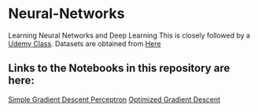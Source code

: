 # Neural-Networks
Learning Neural Networks and Deep Learning
This is closely followed by a [Udemy Class](https://www.google.com).
Datasets are obtained from [Here](https://www.superdatascience.com/deep-learning/)

## Links to the Notebooks in this repository are here:

[Simple Gradient Descent Perceptron](https://github.com/TarunSunkaraneni/Neural-Networks/blob/master/Gradient%20Descent/Simple%20Gradient%20Descent%20Perceptron.ipynb)
[Optimized Gradient Descent](https://nbviewer.jupyter.org/github/TarunSunkaraneni/Neural-Networks/blob/master/Gradient%20Descent/Optimized%20Gradient%20Descent%20Neural%20Net.ipynb)
